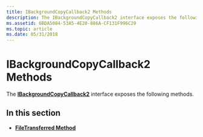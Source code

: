 ```yaml
---
title: IBackgroundCopyCallback2 Methods
description: The IBackgroundCopyCallback2 interface exposes the following methods.
ms.assetid: 6BDA5084-53A5-4E20-886A-CF131F996C29
ms.topic: article
ms.date: 05/31/2018
---
```


# IBackgroundCopyCallback2 Methods

The [**IBackgroundCopyCallback2**](/windows/desktop/api/Bits3_0/nn-bits3_0-ibackgroundcopycallback2) interface exposes the following methods.

## In this section

-   [**FileTransferred Method**](/windows/desktop/api/Bits3_0/nf-bits3_0-ibackgroundcopycallback2-filetransferred)

 

 




